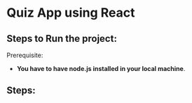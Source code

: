 # Quiz App using React  

## Steps to Run the project:

Prerequisite:  
* **You have to have node.js installed in your local machine**.</br>   
 
## Steps:

